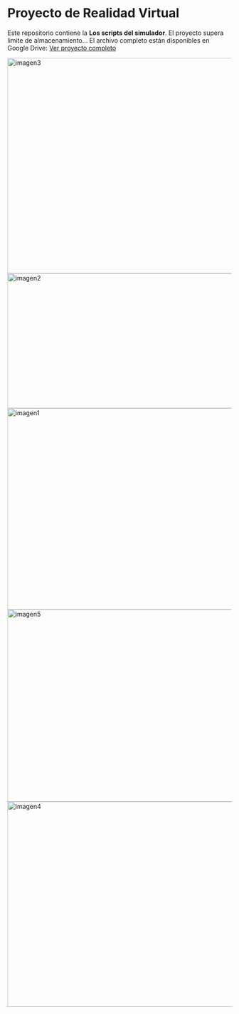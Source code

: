 # Proyecto de Realidad Virtual

Este repositorio contiene la **Los scripts del simulador**.
El proyecto supera limite de almacenamiento...  El archivo completo están disponibles en Google Drive:
[Ver proyecto completo](https://drive.google.com/drive/folders/1q5rx7ZqEMT2HZ1aGngHYeRodkBHFNWsS?usp=sharing)


<img width="728" height="484" alt="imagen3" src="https://github.com/user-attachments/assets/bcf5e6ca-a36f-4d17-a599-47097e968cc6" />
<img width="562" height="303" alt="imagen2" src="https://github.com/user-attachments/assets/55416a92-5b45-4afd-9547-7fd2b0516bf5" />
<img width="670" height="452" alt="imagen1" src="https://github.com/user-attachments/assets/f637b293-7d32-477f-ab7f-b2d6ef97eed9" />
<img width="698" height="432" alt="imagen5" src="https://github.com/user-attachments/assets/c249b420-e827-44ff-a0d9-543c3bb58a83" />
<img width="774" height="461" alt="imagen4" src="https://github.com/user-attachments/assets/dc1e4f52-e603-4043-86fa-61516794393a" />
